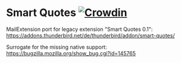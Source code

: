 Smart Quotes [![Crowdin](https://badges.crowdin.net/smart-quotes/localized.svg)](https://crowdin.com)
=====

MailExtension port for legacy extension "Smart Quotes 0.1":<br />
https://addons.thunderbird.net/de/thunderbird/addon/smart-quotes/

Surrogate for the missing native support: https://bugzilla.mozilla.org/show_bug.cgi?id=145765
